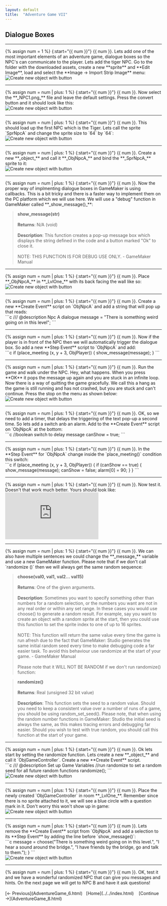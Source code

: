 ```yaml
---
layout: default
title:  "Adventure Game VII"
---
```


## Dialogue Boxes

___ 
<div class = "row">
<div class="col-12 col-lg-4 align-self-center">
<div markdown = "1"> 
{% assign num = 1 %}
{:start="{{ num }}"}
{{ num }}. Lets add one of the most important elements of an adventure game, dialogue boxes so the NPC's can communicate to the player.  Lets add the tiger NPC.  Go to the folder with the downloaded assets, create a new **sprite** and **Edit Image**, load  and select the **Image ->  Import Strip Image** menu:
</div>
</div>
<div class="col-12 col-lg-8">
<img src="images/ImportStripImage.jpg" class="img-fluid" alt="Create new object with button"> 
</div>
</div>

___ 
<div class = "row">
<div class="col-12 col-lg-4 align-self-center">
<div markdown = "1"> 
{% assign num = num | plus: 1 %}
{:start="{{ num }}"}
{{ num }}. Now select the **_NPC1.png_** file and leave the default settings.  Press the convert button and it should look like this:  
</div>
</div>
<div class="col-12 col-lg-8">
<img src="images/ImportNPCA.jpg" class="img-fluid" alt="Create new object with button"> 
</div>
</div>

___ 
<div class = "row">
<div class="col-12 col-lg-4 align-self-center">
<div markdown = "1"> 
{% assign num = num | plus: 1 %}
{:start="{{ num }}"}
{{ num }}. This should load up the first NPC which is the Tiger.  Lets call the sprite `SprNpcA` and change the sprite size to `64` by `64`:
</div>
</div>
<div class="col-12 col-lg-8">
<img src="images/NewSizedNPCA.jpg" class="img-fluid" alt="Create new object with button"> 
</div>
</div>

___ 
<div class = "row">
<div class="col-12 col-lg-4 align-self-center">
<div markdown = "1"> 
{% assign num = num | plus: 1 %}
{:start="{{ num }}"}
{{ num }}.  Create a new **_object_** and call it **_ObjNpcA_** and bind the **_SprNpcA_** sprite to it:  
</div>
</div>
<div class="col-12 col-lg-8">
<img src="images/ObjNpcA.jpg" class="img-fluid" alt="Create new object with button"> 
</div>
</div>

___ 
<div class = "row">
<div class="col-12">
<div markdown = "1"> 
{% assign num = num | plus: 1 %}
{:start="{{ num }}"}
{{ num }}. Now the proper way of implmenting dialogue boxes in GameMaker is using callbacks.  This is a bit tricky and there is a faster way to implement them on the PC platform which we will use here.  We will use a "debug" function in GameMaker called **_show_message()_**:
 
> **show_message(str)**<br><br> **Returns**: N/A (void) <br><br>**Description**: This function creates a pop-up message box which displays the string defined in the code and a button marked "Ok" to close it. <br><br>NOTE: THIS FUNCTION IS FOR DEBUG USE ONLY. - GameMaker Manual
</div>
</div>
</div>

___ 
<div class = "row">
<div class="col-12 col-lg-4 align-self-center">
<div markdown = "1"> 
{% assign num = num | plus: 1 %}
{:start="{{ num }}"}
{{ num }}. Place **_ObjNpcA_** in **_LvlOne_** with its back facing the wall like so:   
</div>
</div>
<div class="col-12 col-lg-8">
<img src="images/NpcAInRoom.jpg" class="img-fluid" alt="Create new object with button"> 
</div>
</div>

___ 
<div class = "row">
<div class="col-12 col-lg-4 align-self-center">
<div markdown = "1"> 
{% assign num = num | plus: 1 %}
{:start="{{ num }}"}
{{ num }}. Create a new **Create Event** script on `ObjNpcA` and add a string that will pop up that reads:  
</div>
</div>
<div class="col-12 col-lg-8">
<div markdown = "1"> 
```c
/// @description Npc A dialogue
message = "There is something weird going on in this level";
```
</div>
</div>
</div>

___ 
<div class = "row">
<div class="col-12 col-lg-4 align-self-center">
<div markdown = "1"> 
{% assign num = num | plus: 1 %}
{:start="{{ num }}"}
{{ num }}. Now if the player is in front of the NPC then we will automatically trigger the dialogue box.  So add a new **Step Event** script to `ObjNpcA` and add:
</div>
</div>
<div class="col-12 col-lg-8">
<div markdown = "1"> 
```c
if (place_meeting (x, y + 3, ObjPlayer))
{
    show_message(message);
}
```
</div>
</div>
</div>

___ 
<div class = "row">
<div class="col-12 col-lg-4 align-self-center">
<div markdown = "1"> 
{% assign num = num | plus: 1 %}
{:start="{{ num }}"}
{{ num }}. Run the game and walk under the NPC.  Hey, what happens.  When you press **OK** it pops the message up again and you are stuck in an infinite loop.  Now there is a way of quitting the game gracefully.  We call this a hang as the game is still running and has not crashed, but you are stuck and can't continue.  Press the stop on the menu as shown below:  
</div>
</div>
<div class="col-12 col-lg-8">
<img src="images/StopButtonKillGame.jpg" class="img-fluid" alt="Create new object with button"> 
</div>
</div>

___ 
<div class = "row">
<div class="col-12 col-lg-4 align-self-center">
<div markdown = "1"> 
{% assign num = num | plus: 1 %}
{:start="{{ num }}"}
{{ num }}. OK, so we need to add a timer, that delays the triggering of the text pop-up a second time.  So lets add a switch anb an alarm.  Add to the **Create Event** script on `ObjNpcA` at the bottom:
</div>
</div>
<div class="col-12 col-lg-8">
<div markdown = "1">  
```c
//boolean switch to delay message
canShow = true;
```
</div>
</div>
</div>



___ 
<div class = "row">
<div class="col-12 col-lg-4 align-self-center">
<div markdown = "1"> 
{% assign num = num | plus: 1 %}
{:start="{{ num }}"}
{{ num }}.  In the **Step Event** for `ObjNpcA` change inside the `place_meeting()` condition this switch:
</div>
</div>
<div class="col-12 col-lg-8">
<div markdown = "1">  
```c
if (place_meeting (x, y + 3, ObjPlayer))
{
    if (canShow == true)
    {
        show_message(message);
        canShow = false;
        alarm[0] = 90;
    }
}
```
</div>
</div>
</div>

___ 
<div class = "row">
<div class="col-12 col-lg-4 align-self-center">
<div markdown = "1"> 
{% assign num = num | plus: 1 %}
{:start="{{ num }}"}
{{ num }}. Now test it. Doesn't that work much better. Yours should look like:
</div>
</div>
<div class="col-12 col-lg-8">
<div class="embed-responsive embed-responsive-16by9">
<iframe class="embed-responsive-item" src="https://www.youtube.com/embed/6jIggYKBmmk?autoplay=1&rel=0&controls=0&amp&showinfo=0&version=3&loop=1&playlist=6jIggYKBmmk" frameborder="0" allowfullscreen></iframe>
</div>
</div>
</div>

 ___ 
<div class = "row">
<div class="col-12">
<div markdown = "1"> 
{% assign num = num | plus: 1 %}
{:start="{{ num }}"}
{{ num }}. We can also have multiple sentences we could change the **_message_** variable and use a new GameMaker function.  Please note that if we don't call `randomize ()` then we will always get the same random sequence:  

> **choose(val0, val1, val2... val15)**<br><br>**Returns**: One of the given arguments.<br><br>**Description**: Sometimes you want to specify something other than numbers for a random selection, or the numbers you want are not in any real order or within any set range. In these cases you would use choose() to generate a random result. For example, say you want to create an object with a random sprite at the start, then you could use this function to set the sprite index to one of up to 16 sprites. <br><br>NOTE: This function will return the same value every time the game is run afresh due to the fact that GameMaker: Studio generates the same initial random seed every time to make debugging code a far easier task. To avoid this behaviour use randomize at the start of your game. - GameMaker Manual <br><br>Please note that it WILL NOT BE RANDOM if we don't run randomize() function:

> **randomize()**<br><br>**Returns**: Real (unsigned 32 bit value) <br><br>**Description**: This function sets the seed to a random value. Should you need to keep a consistent value over a number of runs of a game, you should be using random_set_seed(). Please note, that when using the random number functions in GameMaker: Studio the initial seed is always the same, as this makes tracing errors and debugging far easier. Should you wish to test with true random, you should call this function at the start of your game. 
</div>
</div>
</div>

 ___ 
<div class = "row">
<div class="col-12 col-lg-4 align-self-center">
<div markdown = "1"> 
{% assign num = num | plus: 1 %}
{:start="{{ num }}"}
{{ num }}. Ok lets start by setting the randomize function.  Lets create a new **_object_** and call it `ObjGameController`.  Create a new **Create Event** script.
</div>
</div>
<div class="col-12 col-lg-8">
<div markdown = "1">  
```c
/// @description Set up Game Variables
//run randomize to set a random seed for all future random functions
randomize();
```
</div>
</div>
</div>
<div class = "row">
<div class="col-12">
<img src="images/GameControllerCreate.jpg" class="img-fluid" alt="Create new object with button"> 
</div>
</div>

 ___ 
<div class = "row">
<div class="col-12 col-lg-4 align-self-center">
<div markdown = "1"> 
{% assign num = num | plus: 1 %}
{:start="{{ num }}"}
{{ num }}. Place the newly created `ObjGameController` in room **_LvlOne_**.  Remember since there is no sprite attached to it, we will see a blue circle with a question mark in it.  Don't worry this won't show up in game:  
</div>
</div>
<div class="col-12 col-lg-8">
<img src="images/GameControllerRoom.jpg" class="img-fluid" alt="Create new object with button"> 
</div>
</div>

 ___ 
<div class = "row">
<div class="col-12 col-lg-4 align-self-center">
<div markdown = "1"> 
{% assign num = num | plus: 1 %}
{:start="{{ num }}"}
{{ num }}. Lets remove the **Create Event** script from `ObjNpcA` and add a selection to its **Step Event** by adding the line before `show_message()`: 
</div>
</div>
<div class="col-12 col-lg-8">
<div markdown = "1">  
```c
message = choose("There is something weird going on in this level.", 
                 "I hear a sound around the bridge.",
                 "I have friends by the bridge, go and talk to them.");
    }
```
</div>
</div>
</div>
<div class = "row">
<div class="col-12">
<img src="images/MessageChoolseNpcA.jpg" class="img-fluid" alt="Create new object with button"> 
</div>
</div>

 ___ 
<div class = "row">
<div class="col-12">
<div markdown = "1"> 
{% assign num = num | plus: 1 %}
{:start="{{ num }}"}
{{ num }}. OK, test it and we have a wonderful randomized NPC that can give you messages and hints.  On the next page we will get to NPC B and have it ask questions!
</div>
</div>
</div>

<br />  
[<- Previous](AdventureGame_6.html)&nbsp;&nbsp;&nbsp;[Home](../../index.html)&nbsp;&nbsp;&nbsp; [Continue ->](AdventureGame_8.html)
<br />  
<br />  
<br />  
<br /> 